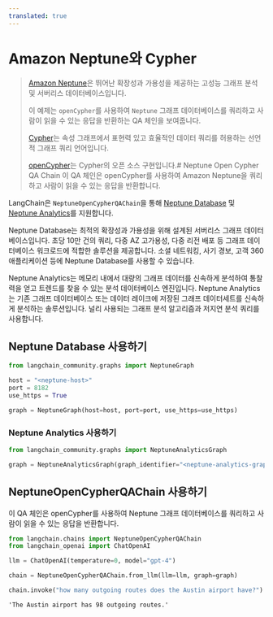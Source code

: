 ```yaml
---
translated: true
---
```


# Amazon Neptune와 Cypher

>[Amazon Neptune](https://aws.amazon.com/neptune/)은 뛰어난 확장성과 가용성을 제공하는 고성능 그래프 분석 및 서버리스 데이터베이스입니다.
>
>이 예제는 `openCypher`를 사용하여 `Neptune` 그래프 데이터베이스를 쿼리하고 사람이 읽을 수 있는 응답을 반환하는 QA 체인을 보여줍니다.
>
>[Cypher](https://en.wikipedia.org/wiki/Cypher_(query_language))는 속성 그래프에서 표현력 있고 효율적인 데이터 쿼리를 허용하는 선언적 그래프 쿼리 언어입니다.
>
>[openCypher](https://opencypher.org/)는 Cypher의 오픈 소스 구현입니다.# Neptune Open Cypher QA Chain
이 QA 체인은 openCypher를 사용하여 Amazon Neptune을 쿼리하고 사람이 읽을 수 있는 응답을 반환합니다.

LangChain은 `NeptuneOpenCypherQAChain`을 통해 [Neptune Database](https://docs.aws.amazon.com/neptune/latest/userguide/intro.html) 및 [Neptune Analytics](https://docs.aws.amazon.com/neptune-analytics/latest/userguide/what-is-neptune-analytics.html)를 지원합니다.

Neptune Database는 최적의 확장성과 가용성을 위해 설계된 서버리스 그래프 데이터베이스입니다. 초당 10만 건의 쿼리, 다중 AZ 고가용성, 다중 리전 배포 등 그래프 데이터베이스 워크로드에 적합한 솔루션을 제공합니다. 소셜 네트워킹, 사기 경보, 고객 360 애플리케이션 등에 Neptune Database를 사용할 수 있습니다.

Neptune Analytics는 메모리 내에서 대량의 그래프 데이터를 신속하게 분석하여 통찰력을 얻고 트렌드를 찾을 수 있는 분석 데이터베이스 엔진입니다. Neptune Analytics는 기존 그래프 데이터베이스 또는 데이터 레이크에 저장된 그래프 데이터세트를 신속하게 분석하는 솔루션입니다. 널리 사용되는 그래프 분석 알고리즘과 저지연 분석 쿼리를 사용합니다.

## Neptune Database 사용하기

```python
from langchain_community.graphs import NeptuneGraph

host = "<neptune-host>"
port = 8182
use_https = True

graph = NeptuneGraph(host=host, port=port, use_https=use_https)
```

### Neptune Analytics 사용하기

```python
from langchain_community.graphs import NeptuneAnalyticsGraph

graph = NeptuneAnalyticsGraph(graph_identifier="<neptune-analytics-graph-id>")
```

## NeptuneOpenCypherQAChain 사용하기

이 QA 체인은 openCypher를 사용하여 Neptune 그래프 데이터베이스를 쿼리하고 사람이 읽을 수 있는 응답을 반환합니다.

```python
from langchain.chains import NeptuneOpenCypherQAChain
from langchain_openai import ChatOpenAI

llm = ChatOpenAI(temperature=0, model="gpt-4")

chain = NeptuneOpenCypherQAChain.from_llm(llm=llm, graph=graph)

chain.invoke("how many outgoing routes does the Austin airport have?")
```

```output
'The Austin airport has 98 outgoing routes.'
```
